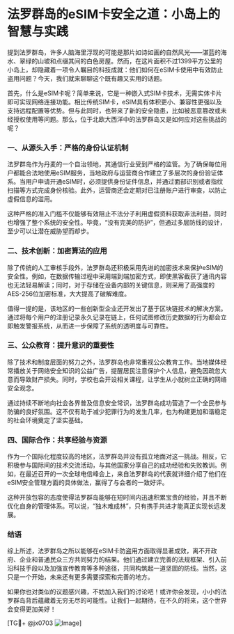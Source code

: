 # 法罗群岛的eSIM卡安全之道：小岛上的智慧与实践

提到法罗群岛，许多人脑海里浮现的可能是那片如诗如画的自然风光——湛蓝的海水、翠绿的山坡和点缀其间的白色房屋。然而，在这片面积不过1399平方公里的小岛上，却隐藏着一项令人瞩目的科技成就：他们如何在eSIM卡使用中有效防止盗用问题？今天，我们就来聊聊这个既有趣又实用的话题。

首先，什么是eSIM卡呢？简单来说，它是一种嵌入式SIM卡技术，无需实体卡片即可实现网络连接功能。相比传统SIM卡，eSIM具有体积更小、兼容性更强以及支持远程配置等优势。但与此同时，也带来了新的安全隐患，比如被恶意篡改或未经授权使用等问题。那么，位于北欧大西洋中的法罗群岛又是如何应对这些挑战的呢？

### 一、从源头入手：严格的身份认证机制

法罗群岛作为丹麦的一个自治领地，其通信行业受到严格的监管。为了确保每位用户都能合法地使用eSIM服务，当地政府与运营商合作建立了多层次的身份验证体系。当用户申请开通eSIM时，必须提供身份证件信息，并通过面部识别或者指纹扫描等方式完成身份核验。此外，运营商还会定期对已注册账户进行审查，以防止虚假信息的滥用。

这种严格的准入门槛不仅能够有效阻止不法分子利用虚假资料获取非法利益，同时也增强了整个系统的安全性。毕竟，“没有完美的防护”，但通过多层防线的设计，至少可以让潜在威胁望而却步。

### 二、技术创新：加密算法的应用

除了传统的人工审核手段外，法罗群岛还积极采用先进的加密技术来保护eSIM的安全性。例如，在数据传输过程中采用端到端加密方式，即使黑客截获了通讯内容也无法轻易解读；同时，对于存储在设备内部的关键信息，则采用了高强度的AES-256位加密标准，大大提高了破解难度。

值得一提的是，该地区的一些创新型企业还开发出了基于区块链技术的解决方案。通过将每个用户的注册记录永久记录在链上，任何试图修改历史数据的行为都会立即触发警报系统，从而进一步保障了系统的透明度与可靠性。

### 三、公众教育：提升意识的重要性

除了技术和制度层面的努力之外，法罗群岛也非常重视公众教育工作。当地媒体经常播放关于网络安全知识的公益广告，提醒居民注意保护个人信息，避免因疏忽大意而导致财产损失。同时，学校也会开设相关课程，让学生从小就树立正确的网络安全观念。

通过持续不断地向社会各界普及信息安全常识，法罗群岛成功营造了一个全民参与防骗的良好氛围。这不仅有助于减少犯罪行为的发生几率，也为构建更加和谐稳定的社会环境奠定了坚实基础。

### 四、国际合作：共享经验与资源

作为一个国际化程度较高的地区，法罗群岛并没有孤立地面对这一挑战。相反，它积极参与国际间的技术交流活动，与其他国家分享自己的成功经验和失败教训。例如，在最近召开的一次全球电信峰会上，来自法罗群岛的代表就详细介绍了他们在eSIM安全管理方面的具体做法，赢得了与会者的一致好评。

这种开放包容的态度使得法罗群岛能够在短时间内迅速积累宝贵的经验，并且不断优化自身的管理体系。可以说，“独木难成林”，只有携手共进才能真正实现长远发展。

### 结语

综上所述，法罗群岛之所以能够在eSIM卡防盗用方面取得显著成效，离不开政府、企业和普通民众三方共同努力的结果。他们通过建立完善的法规框架、引入前沿科技手段以及加强宣传教育等多种途径，共同构筑起一道坚固的防线。当然，这只是一个开始，未来还有更多需要探索和完善的地方。

如果你也对类似的议题感兴趣，不妨加入我们的讨论吧！或许你会发现，小小的法罗群岛背后蕴藏着无穷无尽的可能性。让我们一起期待，在不久的将来，这个世界会变得更加美好！

[TG💪+ @jx0703 ![Image](https://github.com/user-attachments/assets/dbca1d08-cadb-493c-b0ec-ad6f7a83f270)]